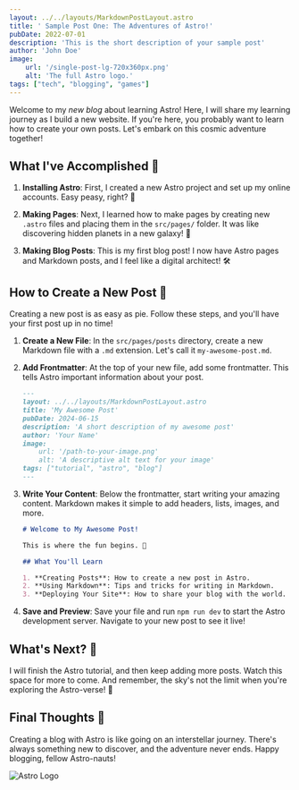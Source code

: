 ```yaml
---
layout: ../../layouts/MarkdownPostLayout.astro
title: ' Sample Post One: The Adventures of Astro!'
pubDate: 2022-07-01
description: 'This is the short description of your sample post'
author: 'John Doe'
image:
    url: '/single-post-lg-720x360px.png'
    alt: 'The full Astro logo.'
tags: ["tech", "blogging", "games"]
---
```


Welcome to my _new blog_ about learning Astro! Here, I will share my learning journey as I build a new website. If you're here, you probably want to learn how to create your own posts. Let's embark on this cosmic adventure together!

## What I've Accomplished 🌟

1. **Installing Astro**: First, I created a new Astro project and set up my online accounts. Easy peasy, right? 🌱

2. **Making Pages**: Next, I learned how to make pages by creating new `.astro` files and placing them in the `src/pages/` folder. It was like discovering hidden planets in a new galaxy! 🌌

3. **Making Blog Posts**: This is my first blog post! I now have Astro pages and Markdown posts, and I feel like a digital architect! 🛠️

## How to Create a New Post 📝

Creating a new post is as easy as pie. Follow these steps, and you'll have your first post up in no time!

1. **Create a New File**: In the `src/pages/posts` directory, create a new Markdown file with a `.md` extension. Let's call it `my-awesome-post.md`.

2. **Add Frontmatter**: At the top of your new file, add some frontmatter. This tells Astro important information about your post.

    ```markdown
    ---
    layout: ../../layouts/MarkdownPostLayout.astro
    title: 'My Awesome Post'
    pubDate: 2024-06-15
    description: 'A short description of my awesome post'
    author: 'Your Name'
    image:
        url: '/path-to-your-image.png'
        alt: 'A descriptive alt text for your image'
    tags: ["tutorial", "astro", "blog"]
    ---
    ```

3. **Write Your Content**: Below the frontmatter, start writing your amazing content. Markdown makes it simple to add headers, lists, images, and more.

    ```markdown
    # Welcome to My Awesome Post!

    This is where the fun begins. 🚀

    ## What You'll Learn

    1. **Creating Posts**: How to create a new post in Astro.
    2. **Using Markdown**: Tips and tricks for writing in Markdown.
    3. **Deploying Your Site**: How to share your blog with the world.
    ```

4. **Save and Preview**: Save your file and run `npm run dev` to start the Astro development server. Navigate to your new post to see it live!

## What's Next? 🌠

I will finish the Astro tutorial, and then keep adding more posts. Watch this space for more to come. And remember, the sky's not the limit when you're exploring the Astro-verse! 🌌

## Final Thoughts 💭

Creating a blog with Astro is like going on an interstellar journey. There's always something new to discover, and the adventure never ends. Happy blogging, fellow Astro-nauts!

![Astro Logo](/single-post-lg-720x360px.png)
